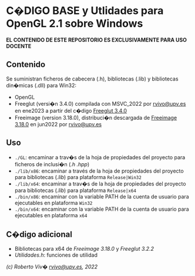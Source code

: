 
# C�DIGO BASE y Utlidades para OpenGL 2.1 sobre Windows

**EL CONTENIDO DE ESTE REPOSITORIO ES EXCLUSIVAMENTE PARA USO DOCENTE**

## Contenido

Se suministran ficheros de cabecera (.h), bibliotecas (.lib) y bibliotecas din�micas (.dll) para Win32:
* OpenGL
* Freeglut (versi�n 3.4.0) compilada con MSVC_2022 por <rvivo@upv.es> en ene2023 a partir del c�digo [Freeglut 3.4.0](http://freeglut.sourceforge.net/) 
* Freeimage (version 3.18.0), distribuci�n descargada de [Freeimage 3.18.0](https://freeimage.sourceforge.io/) en jun2022 por <rvivo@upv.es>

## Uso

* `./GL`: encaminar a trav�s de la hoja de propiedades del proyecto para ficheros de inclusi�n (*.h .hpp*)
* `./lib/x86`: encaminar a través de la hoja de propiedades del proyecto para bibliotecas (*.lib*) para plataforma `Release|Win32`
* `./lib/x64`: encaminar a trav�s de la hoja de propiedades del proyecto para bibliotecas (*.lib*) para plataforma `Release|x64`
* `./bin/x86`: encaminar con la variable PATH de la cuenta de usuario para ejecutables en plataforma `Win32`
* `./bin/x64`: encaminar con la variable PATH de la cuenta de usuario para ejecutables en plataforma `x64`

## C�digo adicional

* Bibliotecas para x64 de *Freeimage 3.18.0* y *Freeglut 3.2.2*
* *Utilidades.h*: funciones de utilidad


*(c) Roberto Viv� <rvivo@upv.es>, 2022*